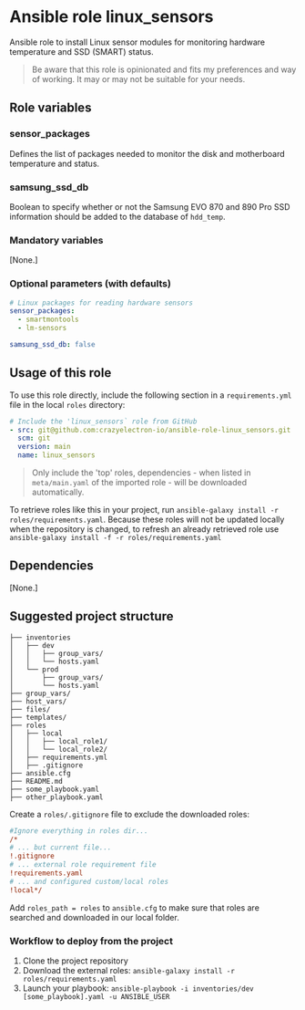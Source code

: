 # Ansible role linux_sensors

Ansible role to install Linux sensor modules for monitoring hardware temperature and SSD (SMART) status.

> Be aware that this role is opinionated and fits my preferences and way of working.
> It may or may not be suitable for your needs.

## Role variables

### sensor_packages

Defines the list of packages needed to monitor the disk and motherboard temperature and status.

### samsung_ssd_db

Boolean to specify whether or not the Samsung EVO 870 and 890 Pro SSD information should be added to the database of `hdd_temp`.

### Mandatory variables

[None.]

### Optional parameters (with defaults)

```yaml
# Linux packages for reading hardware sensors
sensor_packages:
  - smartmontools
  - lm-sensors
```

```yaml
samsung_ssd_db: false
```

## Usage of this role

To use this role directly, include the following section in a `requirements.yml` file in the local `roles` directory:

```yaml
# Include the 'linux_sensors` role from GitHub
- src: git@github.com:crazyelectron-io/ansible-role-linux_sensors.git
  scm: git
  version: main
  name: linux_sensors
```

> Only include the 'top' roles, dependencies - when listed in `meta/main.yaml` of the imported role - will be downloaded automatically.

To retrieve roles like this in your project, run `ansible-galaxy install -r roles/requirements.yaml`.
Because these roles will not be updated locally when the repository is changed, to refresh an already retrieved role use `ansible-galaxy install -f -r roles/requirements.yaml`

## Dependencies

[None.]

## Suggested project structure

```shell
├── inventories
│   ├── dev
│   │   ├── group_vars/
│   │   └── hosts.yaml
│   └── prod
│       ├── group_vars/
│       └── hosts.yaml
├── group_vars/
├── host_vars/
├── files/
├── templates/
├── roles
│   ├── local
│   │   ├── local_role1/
│   │   └── local_role2/
│   ├── requirements.yml
│   ├── .gitignore
├── ansible.cfg
├── README.md
├── some_playbook.yaml
├── other_playbook.yaml
```

Create a `roles/.gitignore` file to exclude the downloaded roles:

```ini
#Ignore everything in roles dir...
/*
# ... but current file...
!.gitignore
# ... external role requirement file
!requirements.yaml
# ... and configured custom/local roles
!local*/
```

Add `roles_path = roles` to `ansible.cfg` to make sure that roles are searched and downloaded in our local folder.

### Workflow to deploy from the project

1. Clone the project repository
2. Download the external roles: `ansible-galaxy install -r roles/requirements.yaml`
3. Launch your playbook: `ansible-playbook -i inventories/dev [some_playbook].yaml -u ANSIBLE_USER`
